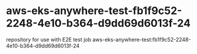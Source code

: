 # aws-eks-anywhere-test-fb1f9c52-2248-4e10-b364-d9dd69d6013f-24
repository for use with E2E test job aws-eks-anywhere-test:fb1f9c52-2248-4e10-b364-d9dd69d6013f-24
